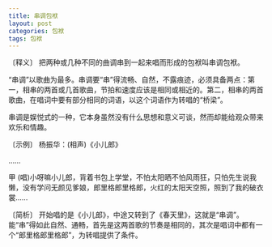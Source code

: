 ```yaml
---
title: 串调包袱
layout: post
categories: 包袱
tags: 包袱
---
```


〔释义〕 把两种或几种不同的曲调串到一起来唱而形成的包袱叫串调包袱。

“串调”以歌曲为最多。串调要“串”得流畅、自然，不露痕迹，必须具备两点：第一，相串的两首或几首歌曲，节拍和速度应该是相同或相近的。第二，相串的两首歌曲，在唱词中要有部分相同的词语，以这个词语作为转唱的“桥梁”。

串调是娱悦式的一种，它本身虽然没有什么思想和意义可谈，然而却能给观众带来欢乐和情趣。

〔示例〕 杨振华：(相声)《小儿郎》

……

甲 (唱)小呀嘛小儿郎，背着书包上学堂，不怕太阳晒不怕风雨狂，只怕先生说我懒，没有学问无颜见爹娘，郎里格郎里格郎，火红的太阳天空照，照到了我的破衣裳……

〔简析〕 开始唱的是《小儿郎》，中途又转到了《春天里》，这就是“串调”。能“串”得如此自然、通畅，首先是这两首歌的节奏是相同的，其次是唱词中都有一个“郎里格郎里格郎”，为转唱提供了条件。 